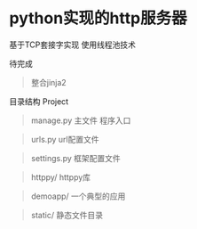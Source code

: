 # python实现的http服务器

基于TCP套接字实现
使用线程池技术

待完成
> 整合jinja2

目录结构
Project
>manage.py 主文件 程序入口

>urls.py url配置文件

>settings.py 框架配置文件

>httppy/ httppy库

>demoapp/ 一个典型的应用

>static/ 静态文件目录
